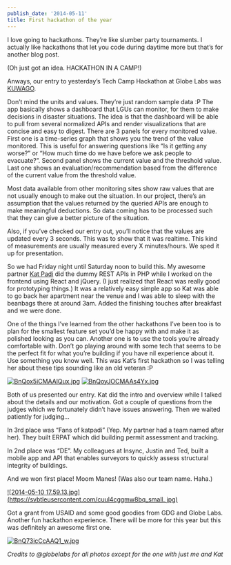 ```yaml
---
publish_date: '2014-05-11'
title: First hackathon of the year
---
```


I love going to hackathons. They’re like slumber party tournaments. I actually
like hackathons that let you code during daytime more but that’s for another
blog post.

(Oh just got an idea. HACKATHON IN A CAMP!)

Anways, our entry to yesterday’s Tech Camp Hackathon at Globe Labs was
[KUWAGO](http://kuwago.marksteve.com/).

Don’t mind the units and values. They’re just random sample data :P The app
basically shows a dashboard that LGUs can monitor, for them to make decisions
in disaster situations. The idea is that the dashboard will be able to pull
from several normalized APIs and render visualizations that are concise and
easy to digest. There are 3 panels for every monitored value. First one is a
time-series graph that shows you the trend of the value monitored. This is
useful for answering questions like “Is it getting any worse?” or “How much
time do we have before we ask people to evacuate?”. Second panel shows the
current value and the threshold value. Last one shows an
evaluation/recommendation based from the difference of the current value from
the threshold value.

Most data available from other monitoring sites show raw values that are not
usually enough to make out the situation. In our project, there’s an
assumption that the values returned by the queried APIs are enough to make
meaningful deductions. So data coming has to be processed such that they can
give a better picture of the situation.

Also, if you’ve checked our entry out, you’ll notice that the values are
updated every 3 seconds. This was to show that it was realtime. This kind of
measurements are usually measured every X minutes/hours. We sped it up for
presentation.

So we had Friday night until Saturday noon to build this. My awesome partner
[Kat Padi](http://katpadi.ph/) did the dummy REST APIs in PHP while I worked
on the frontend using React and jQuery. (I just realized that React was really
good for prototyping things.) It was a relatively easy simple app so Kat was
able to go back her apartment near the venue and I was able to sleep with the
beanbags there at around 3am. Added the finishing touches after breakfast and
we were done.

One of the things I’ve learned from the other hackathons I’ve been too is to
plan for the smallest feature set you’d be happy with and make it as polished
looking as you can. Another one is to use the tools you’re already comfortable
with. Don’t go playing around with some tech that seems to be the perfect fit
for what you’re building if you have nil experience about it. Use something
you know well. This was Kat’s first hackathon so I was telling her about these
tips sounding like an old veteran :P

[![BnQox5iCMAAlQux.jpg](https://svbtleusercontent.com/jvtgzayqigndla_small.jpg
)](https://svbtleusercontent.com/jvtgzayqigndla.jpg)
[![BnQoyJOCMAAs4Yx.jpg](https://svbtleusercontent.com/dwkwc3kjvjeq2a_small.jpg
)](https://svbtleusercontent.com/dwkwc3kjvjeq2a.jpg)

Both of us presented our entry. Kat did the intro and overview while I talked
about the details and our motivation. Got a couple of questions from the
judges which we fortunately didn’t have issues answering. Then we waited
patiently for judging…

In 3rd place was “Fans of katpadi” (Yep. My partner had a team named after
her). They built ERPAT which did building permit assessment and tracking.

In 2nd place was “DE”. My colleagues at Insync, Justin and Ted, built a mobile
app and API that enables surveyors to quickly assess structural integrity of
buildings.

And we won first place! Moom Manes! (Was also our team name. Haha.)

[![2014-05-10 17.59.13.jpg](https://svbtleusercontent.com/cuul4cggmw8bq_small.
jpg)](https://svbtleusercontent.com/cuul4cggmw8bq.jpg)

Got a grant from USAID and some good goodies from GDG and Globe Labs. Another
fun hackathon experience. There will be more for this year but this was
definitely an awesome first one.

[![BnQ73icCcAAQ1_w.jpg](https://svbtleusercontent.com/ywbt4omfrpw5ja_small.jpg
)](https://svbtleusercontent.com/ywbt4omfrpw5ja.jpg)

_Credits to @globelabs for all photos except for the one with just me and Kat_
